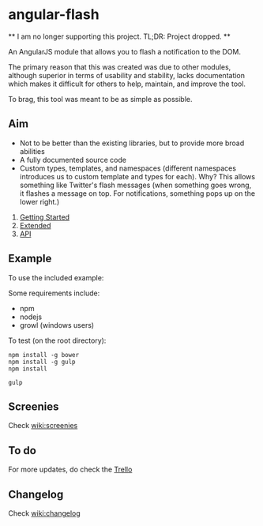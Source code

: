 angular-flash
=============

** I am no longer supporting this project. TL;DR: Project dropped. **

An AngularJS module that allows you to flash a notification to the DOM.

The primary reason that this was created was due to other modules, although superior in terms of usability and stability, lacks documentation which makes it difficult for others to help, maintain, and improve the tool.

To brag, this tool was meant to be as simple as possible.

## Aim ##

- Not to be better than the existing libraries, but to provide more broad abilities
- A fully documented source code
- Custom types, templates, and namespaces (different namespaces introduces us to custom template and types for each). Why? This allows something like Twitter's flash messages (when something goes wrong, it flashes a message on top. For notifications, something pops up on the lower right.)

1. [Getting Started](https://github.com/srph/angular-flash/wiki/2.-Getting-Started)
2. [Extended](https://github.com/srph/angular-flash/wiki/3.-Extended)
3. [API](https://github.com/srph/angular-flash/wiki/4.-API)

## Example ##

To use the included example:

Some requirements include:

- npm
- nodejs
- growl (windows users)

To test (on the root directory):

```
npm install -g bower
npm install -g gulp
npm install

gulp
```

## Screenies ##

Check [wiki:screenies](https://github.com/srph/angular-flash/wiki/Screenies)

## To do ##

For more updates, do check the [Trello](https://trello.com/b/5soqLral/ng-flash)

## Changelog ##

Check [wiki:changelog](https://github.com/srph/angular-flash/wiki/Changelog)
